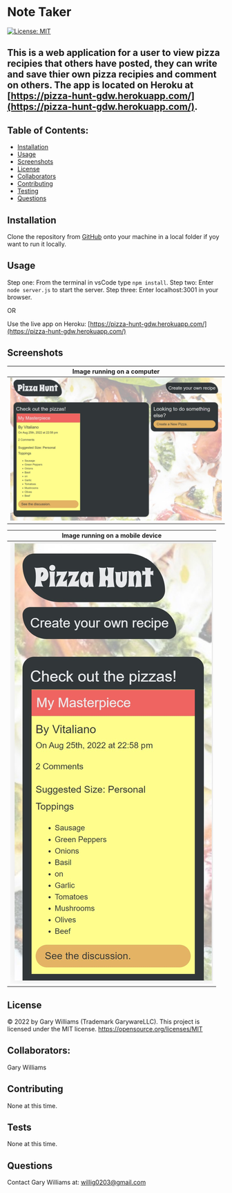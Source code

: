 # Note Taker

[![License: MIT](https://img.shields.io/badge/License-MIT-yellow.svg)](https://opensource.org/licenses/MIT)

## This is a web application for a user to view pizza recipies that others have posted, they can write and save thier own pizza recipies and comment on others. The app is located on Heroku at [https://pizza-hunt-gdw.herokuapp.com/](https://pizza-hunt-gdw.herokuapp.com/).

## Table of Contents:

- [Installation](#installation)
- [Usage](#usage)
- [Screenshots](#screenshots)
- [License](#license)
- [Collaborators](#collaborators)
- [Contributing](#contributing)
- [Testing](#tests)
- [Questions](#questions)

## Installation

Clone the repository from [GitHub](https://github.com/willig0203/pizza-hunt) onto your machine in a local folder if yoy want to run it locally.

## Usage

Step one: From the terminal in vsCode type `npm install`.
Step two: Enter `node server.js` to start the server.
Step three: Enter localhost:3001 in your browser.

OR

Use the live app on Heroku: [https://pizza-hunt-gdw.herokuapp.com/](https://pizza-hunt-gdw.herokuapp.com/)

## Screenshots

|        <b>Image running on a computer</b>        |
| :----------------------------------------------: |
| ![space-1.jpg](./assets/images/pizzahuntweb.jpg) |

|       <b>Image running on a mobile device</b>       |
| :-------------------------------------------------: |
| ![space-2.jpg](./assets/images/pizzahuntmobile.jpg) |

## License

&copy; 2022 by Gary Williams (Trademark GarywareLLC).
This project is licensed under the MIT license.
https://opensource.org/licenses/MIT

## Collaborators:

Gary Williams

## Contributing

None at this time.

## Tests

None at this time.

## Questions

Contact Gary Williams at: [willig0203@gmail.com](mailto:willig0203@gmail.com)
